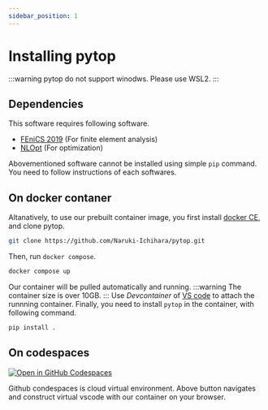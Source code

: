 ```yaml
---
sidebar_position: 1
---
```


# Installing pytop

:::warning
pytop do not support winodws. Please use WSL2.
:::

## Dependencies
This software requires following software.

* [FEniCS 2019](https://fenicsproject.org/download/archive/) (For finite element analysis)
* [NLOpt](https://nlopt.readthedocs.io/en/latest/#download-and-installation) (For optimization)

Abovementioned software cannot be installed using simple ```pip``` command. You need to follow instructions of each softwares.

## On docker contaner
Altanatively, to use our prebuilt container image, you first install [docker CE](https://www.docker.com/products/docker-desktop/), and clone pytop.
```bash
git clone https://github.com/Naruki-Ichihara/pytop.git
```
Then, run ```docker compose```.
```bash
docker compose up
```
Our container will be pulled automatically and running.
:::warning
The container size is over 10GB.
:::
Use *Devcontainer* of [VS code](https://code.visualstudio.com/insiders/) to attach the runnning container. 
Finally, you need to install ```pytop``` in the container, with following command.
 ```bash
pip install .
```

## On codespaces
[![Open in GitHub Codespaces](https://github.com/codespaces/badge.svg)](https://codespaces.new/Naruki-Ichihara/pytop)

Github condespaces is cloud virtual environment. Above button navigates and construct virtual vscode with our container on your browser.